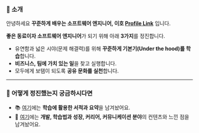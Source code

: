 ### 🌱 소개 

안녕하세요 **꾸준하게 배우는 소프트웨어 엔지니어, 이호 [Profile Link](https://lovetoknow.notion.site/lovetoknow/fcbbc3ce2a6a45a88d986cbc05ac0f64)** 입니다.

**좋은 동료이자 소프트웨어 엔지니어**가 되기 위해 아래 **3가지**를 정진합니다.

- 유연함과 넓은 시야(문제 해결력)를 위해 **꾸준하게 기본기(Under the hood)를 학습**합니다.  
- **비즈니스, 팀에 가치 있는 일**을 찾고 실행합니다.
- 모두에게 보탬이 되도록 **공유 문화를 실천**합니다.

---

### :information_desk_person: 어떻게 정진했는지 궁금하시다면

- 📚 [여기](https://github.com/leeho1110/the-dev-book-archive)에는 **학습에 활용한 서적과 요약**을 남겨놨어요.
- 📄 [여기](https://lovetoknow.notion.site/d5442f4cb963462b8b0ab9cd79d9c84e)에는 **개발, 학습법과 성장, 커리어, 커뮤니케이션 분야**의 컨텐츠와 느낀 점을 남겨놨어요. 
